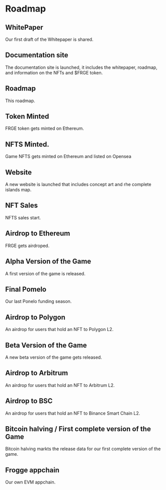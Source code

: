 # Roadmap

## WhitePaper
Our first draft of the Whitepaper is shared.
## Documentation site 
The documentation site is launched, it includes the whitepaper, roadmap, and information on the NFTs and $FRGE token.
## Roadmap
This roadmap.
## Token Minted
FRGE token gets minted on Ethereum.
## NFTS Minted.
Game NFTS gets minted on Ethereum and listed on Opensea
## Website
A new website is launched that includes concept art and rhe complete islands map. 
## NFT Sales
NFTS sales start.
## Airdrop to Ethereum
FRGE gets airdroped.
## Alpha Version of the Game
A first version of the game is released.
## Final Pomelo
Our last Ponelo funding season.
## Airdrop to Polygon
An airdrop for users that hold an NFT to Polygon L2.
## Beta Version of the Game
A new beta version of the game gets released.
## Airdrop to Arbitrum
An airdrop for users that hold an NFT to Arbitrum L2.
## Airdrop to BSC
An airdrop for users that hold an NFT to Binance Smart Chain L2.
## Bitcoin halving / First complete version of the Game
Bitcoin halving markts the release data for our first complete version of the game.
## Frogge appchain
Our own EVM appchain.
